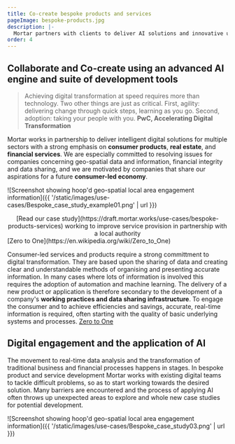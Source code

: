 ```yaml
---
title: Co-create bespoke products and services
pageImage: bespoke-products.jpg
description: |-
  Mortar partners with clients to deliver AI solutions and innovative user engagement alongside resolving data issues concerning compliance, security and identity.
order: 4
---
```


Collaborate and Co-create using an advanced AI engine and suite of development tools
-----------------------------------------------------------------------------------------------------

> Achieving digital transformation at speed requires more than technology. Two other things are just as critical. First, agility: delivering change through quick steps, learning as you go. Second, adoption: taking your people with you.
> **PwC, Accelerating Digital Transformation**

Mortar works in partnership to deliver intelligent digital solutions for multiple sectors with a strong emphasis on **consumer products**, **real estate**, and **financial services**. We are especially committed to resolving issues for companies concerning geo-spatial data and information, financial integrity and data sharing, and we are motivated by companies that share our aspirations for a future **consumer-led economy**.

![Screenshot showing hoop'd geo-spatial local area engagement information]({{ '/static/images/use-cases/Bespoke_case_study_example01.png' | url }})
<div align="center">
[Read our case study](https://draft.mortar.works/use-cases/bespoke-products-services) working to improve service provision in partnership with a local authority 
</div> [Zero to One](https://en.wikipedia.org/wiki/Zero_to_One)

Consumer-led services and products require a strong committment to digital transformation. They are based upon the sharing of data and creating clear and understandable methods of organising and presenting accurate information. In many cases where lots of information is involved this requires the adoption of automation and machine learning. The delivery of a new product or application is therefore secondary to the development of a company's **working practices and data sharing infrastructure**. To engage the consumer and to achieve efficiencies and savings, accurate, real-time information is required, often starting with the quality of basic underlying systems and processes. [Zero to One](https://en.wikipedia.org/wiki/Zero_to_One)

Digital engagement and the application of AI
-----------------------------------------------------------------------------------------------------

The movement to real-time data analysis and the transformation of traditional business and financial processes happens in stages. In bespoke product and service development Mortar works with existing digital teams to tackle difficult problems, so as to start working towards the desired solution. Many barriers are encountered and the process of applying AI often throws up unexpected areas to explore and whole new case studies for potential development.

![Screenshot showing hoop'd geo-spatial local area engagement information]({{ '/static/images/use-cases/Bespoke_case_study03.png' | url }})
